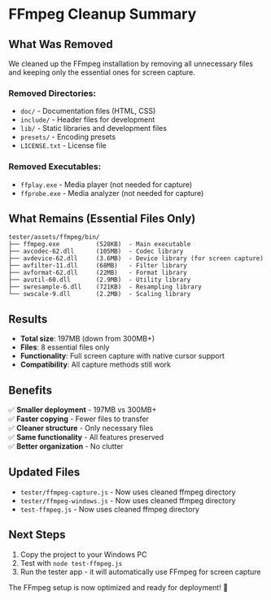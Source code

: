 # FFmpeg Cleanup Summary

## What Was Removed
We cleaned up the FFmpeg installation by removing all unnecessary files and keeping only the essential ones for screen capture.

### Removed Directories:
- `doc/` - Documentation files (HTML, CSS)
- `include/` - Header files for development
- `lib/` - Static libraries and development files
- `presets/` - Encoding presets
- `LICENSE.txt` - License file

### Removed Executables:
- `ffplay.exe` - Media player (not needed for capture)
- `ffprobe.exe` - Media analyzer (not needed for capture)

## What Remains (Essential Files Only)
```
tester/assets/ffmpeg/bin/
├── ffmpeg.exe          (528KB)  - Main executable
├── avcodec-62.dll      (105MB)  - Codec library
├── avdevice-62.dll     (3.6MB)  - Device library (for screen capture)
├── avfilter-11.dll     (68MB)   - Filter library
├── avformat-62.dll     (22MB)   - Format library
├── avutil-60.dll       (2.9MB)  - Utility library
├── swresample-6.dll    (721KB)  - Resampling library
└── swscale-9.dll       (2.2MB)  - Scaling library
```

## Results
- **Total size**: 197MB (down from 300MB+)
- **Files**: 8 essential files only
- **Functionality**: Full screen capture with native cursor support
- **Compatibility**: All capture methods still work

## Benefits
✅ **Smaller deployment** - 197MB vs 300MB+  
✅ **Faster copying** - Fewer files to transfer  
✅ **Cleaner structure** - Only necessary files  
✅ **Same functionality** - All features preserved  
✅ **Better organization** - No clutter  

## Updated Files
- `tester/ffmpeg-capture.js` - Now uses cleaned ffmpeg directory
- `tester/ffmpeg-windows.js` - Now uses cleaned ffmpeg directory  
- `test-ffmpeg.js` - Now uses cleaned ffmpeg directory

## Next Steps
1. Copy the project to your Windows PC
2. Test with `node test-ffmpeg.js`
3. Run the tester app - it will automatically use FFmpeg for screen capture

The FFmpeg setup is now optimized and ready for deployment! 🎯
